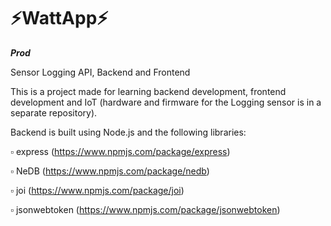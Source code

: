 # ⚡WattApp⚡

***Prod***

 Sensor Logging API, Backend and Frontend

 This is a project made for learning backend development, frontend development and IoT (hardware and firmware for the Logging sensor is in a separate repository).

 Backend is built using Node.js and the following libraries:
 
 ▫ express (https://www.npmjs.com/package/express)

 ▫ NeDB (https://www.npmjs.com/package/nedb)

 ▫ joi (https://www.npmjs.com/package/joi)

 ▫ jsonwebtoken (https://www.npmjs.com/package/jsonwebtoken)
